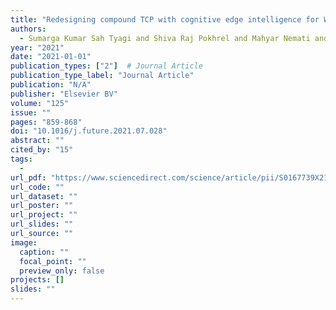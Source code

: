```yaml
---
title: "Redesigning compound TCP with cognitive edge intelligence for WiFi-based IoT"
authors:
  - Sumarga Kumar Sah Tyagi and Shiva Raj Pokhrel and Mahyar Nemati and Deepak Kumar Jain and Gang Li and Jinho Choi
year: "2021"
date: "2021-01-01"
publication_types: ["2"]  # Journal Article
publication_type_label: "Journal Article"
publication: "N/A"
publisher: "Elsevier BV"
volume: "125"
issue: ""
pages: "859-868"
doi: "10.1016/j.future.2021.07.028"
abstract: ""
cited_by: "15"
tags:
  - 
url_pdf: "https://www.sciencedirect.com/science/article/pii/S0167739X21002909"
url_code: ""
url_dataset: ""
url_poster: ""
url_project: ""
url_slides: ""
url_source: ""
image:
  caption: ""
  focal_point: ""
  preview_only: false
projects: []
slides: ""
---
```

